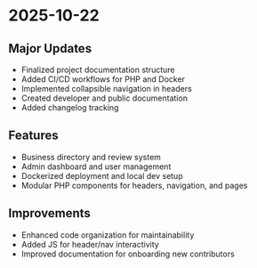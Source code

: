 # 2025-10-22

## Major Updates
- Finalized project documentation structure
- Added CI/CD workflows for PHP and Docker
- Implemented collapsible navigation in headers
- Created developer and public documentation
- Added changelog tracking

## Features
- Business directory and review system
- Admin dashboard and user management
- Dockerized deployment and local dev setup
- Modular PHP components for headers, navigation, and pages

## Improvements
- Enhanced code organization for maintainability
- Added JS for header/nav interactivity
- Improved documentation for onboarding new contributors
